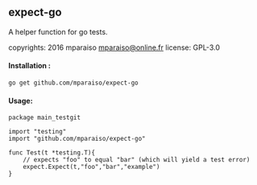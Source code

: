 expect-go
---------

A helper function for go tests.

copyrights: 2016 mparaiso <mparaiso@online.fr>
license: GPL-3.0


#### Installation :

    go get github.com/mparaiso/expect-go 

#### Usage:

    package main_testgit 

    import "testing"
    import "github.com/mparaiso/expect-go" 

    func Test(t *testing.T){
        // expects "foo" to equal "bar" (which will yield a test error)
        expect.Expect(t,"foo","bar","example")
    }